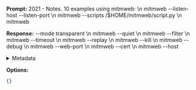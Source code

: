**Prompt:**
2021 - Notes. 10 examples using mitmweb: \n mitmweb --listen-host --listen-port \n mitmweb --scripts /$HOME/mitmweb/script.py \n mitmweb 

**Response:**
--mode transparent \n mitmweb --quiet  \n mitmweb --filter \n mitmweb --timeout  \n mitmweb --replay \n mitmweb --kill  \n mitmweb --debug \n mitmweb --web-port \n mitmweb --cert \n mitmweb --host

<details><summary>Metadata</summary>

- Duration: 3364 ms
- Datetime: 2023-09-14T17:36:35.948498
- Model: gpt-3.5-turbo-0613

</details>

**Options:**
```json
{}
```

